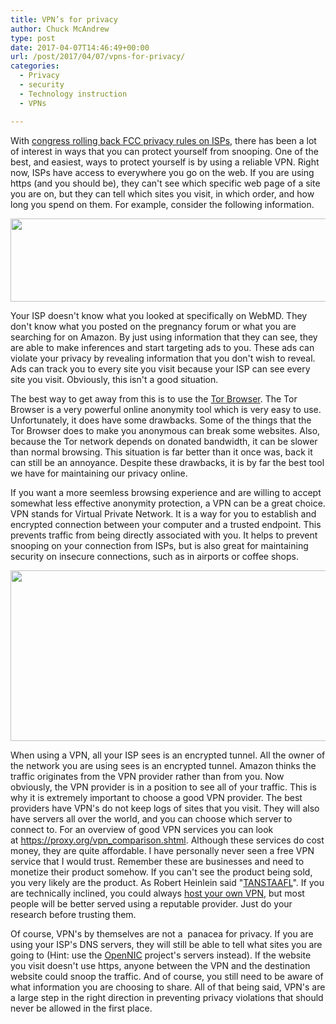 ```yaml
---
title: VPN’s for privacy
author: Chuck McAndrew
type: post
date: 2017-04-07T14:46:49+00:00
url: /post/2017/04/07/vpns-for-privacy/
categories:
  - Privacy
  - security
  - Technology instruction
  - VPNs

---
```

With [congress rolling back FCC privacy rules on ISPs][1], there has been a lot of interest in ways that you can protect yourself from snooping. One of the best, and easiest, ways to protect yourself is by using a reliable VPN. Right now, ISPs have access to everywhere you go on the web. If you are using https (and you should be), they can't see which specific web page of a site you are on, but they can tell which sites you visit, in which order, and how long you spend on them. For example, consider the following information.

<img class="alignnone wp-image-85 size-full" src="/wp-content/uploads/2017/04/isp.png" alt="" width="792" height="133" srcset="/wp-content/uploads/2017/04/isp.png 792w, /wp-content/uploads/2017/04/isp-300x50.png 300w, /wp-content/uploads/2017/04/isp-768x129.png 768w" sizes="(max-width: 792px) 100vw, 792px" />

Your ISP doesn't know what you looked at specifically on WebMD. They don't know what you posted on the pregnancy forum or what you are searching for on Amazon. By just using information that they can see, they are able to make inferences and start targeting ads to you. These ads can violate your privacy by revealing information that you don't wish to reveal. Ads can track you to every site you visit because your ISP can see every site you visit. Obviously, this isn't a good situation.

The best way to get away from this is to use the [Tor Browser][2]. The Tor Browser is a very powerful online anonymity tool which is very easy to use. Unfortunately, it does have some drawbacks. Some of the things that the Tor Browser does to make you anonymous can break some websites. Also, because the Tor network depends on donated bandwidth, it can be slower than normal browsing. This situation is far better than it once was, back it can still be an annoyance. Despite these drawbacks, it is by far the best tool we have for maintaining our privacy online.

If you want a more seemless browsing experience and are willing to accept somewhat less effective anonymity protection, a VPN can be a great choice. VPN stands for Virtual Private Network. It is a way for you to establish and encrypted connection between your computer and a trusted endpoint. This prevents traffic from being directly associated with you. It helps to prevent snooping on your connection from ISPs, but is also great for maintaining security on insecure connections, such as in airports or coffee shops.

<img class="alignnone size-full wp-image-86" src="/wp-content/uploads/2017/04/vpn.png" alt="" width="782" height="273" srcset="/wp-content/uploads/2017/04/vpn.png 782w, /wp-content/uploads/2017/04/vpn-300x105.png 300w, /wp-content/uploads/2017/04/vpn-768x268.png 768w" sizes="(max-width: 782px) 100vw, 782px" />

When using a VPN, all your ISP sees is an encrypted tunnel. All the owner of the network you are using sees is an encrypted tunnel. Amazon thinks the traffic originates from the VPN provider rather than from you. Now obviously, the VPN provider is in a position to see all of your traffic. This is why it is extremely important to choose a good VPN provider. The best providers have VPN's do not keep logs of sites that you visit. They will also have servers all over the world, and you can choose which server to connect to. For an overview of good VPN services you can look at <https://proxy.org/vpn_comparison.shtml>. Although these services do cost money, they are quite affordable. I have personally never seen a free VPN service that I would trust. Remember these are businesses and need to monetize their product somehow. If you can't see the product being sold, you very likely are the product. As Robert Heinlein said "[TANSTAAFL][3]". If you are technically inclined, you could always [host your own VPN][4], but most people will be better served using a reputable provider. Just do your research before trusting them.

Of course, VPN's by themselves are not a  panacea for privacy. If you are using your ISP's DNS servers, they will still be able to tell what sites you are going to (Hint: use the [OpenNIC][5] project's servers instead). If the website you visit doesn't use https, anyone between the VPN and the destination website could snoop the traffic. And of course, you still need to be aware of what information you are choosing to share. All of that being said, VPN's are a large step in the right direction in preventing privacy violations that should never be allowed in the first place.

 [1]: https://arstechnica.com/tech-policy/2017/04/trumps-signature-makes-it-official-isp-privacy-rules-are-dead/
 [2]: https://www.torproject.org/
 [3]: https://en.wikipedia.org/wiki/There_ain%27t_no_such_thing_as_a_free_lunch
 [4]: https://www.digitalocean.com/community/tutorials/how-to-set-up-an-openvpn-server-on-ubuntu-14-04
 [5]: https://www.opennicproject.org/
